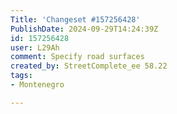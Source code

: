 ```yaml
---
Title: 'Changeset #157256428'
PublishDate: 2024-09-29T14:24:39Z
id: 157256428
user: L29Ah
comment: Specify road surfaces
created_by: StreetComplete_ee 58.22
tags:
- Montenegro

---
```

